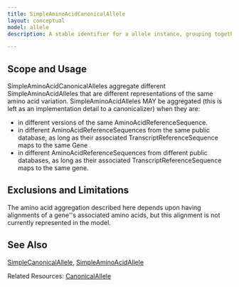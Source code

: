 ```yaml
---
title: SimpleAminoAcidCanonicalAllele
layout: conceptual
model: allele
description: A stable identifier for a allele instance, grouping together the different ways that the allele might be described across different versions of a particular AminoAcidReferenceSequence. 

---
```


Scope and Usage
---------------


SimpleAminoAcidCanonicalAlleles aggregate different SimpleAminoAcidAlleles that are different representations of the same amino acid variation.  SimpleAminoAcidAlleles MAY be aggregated (this is
left as an implementation detail to a canonicalizer) when they are:  

* in different versions of the same AminoAcidReferenceSequence.  
* in different AminoAcidReferenceSequences from the same public database, as long as their associated TranscriptReferenceSequence maps to the same Gene
* in different AminoAcidReferenceSequences from different public databases, as long as their associated TranscriptReferenceSequence maps to the same gene.

Exclusions and Limitations
--------------------------

The amino acid aggregation described here depends upon having alignments of a gene''s associated amino acids, but this alignment is not currently represented in the model.

See Also
--------

[SimpleCanonicalAllele](simple_canonical_allele.html), [SimpleAminoAcidAllele](simple_amino_acid_allele.html)

Related Resources: [CanonicalAllele](/allele/resource/canonical_allele/index.html)
